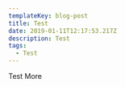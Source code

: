 ```yaml
---
templateKey: blog-post
title: Test
date: 2019-01-11T12:17:53.217Z
description: Test
tags:
  - Test
---
```

Test
More 
